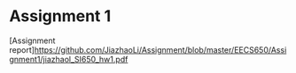 # Assignment 1 

[Assignment report]https://github.com/JiazhaoLi/Assignment/blob/master/EECS650/Assignment1/jiazhaol_SI650_hw1.pdf
